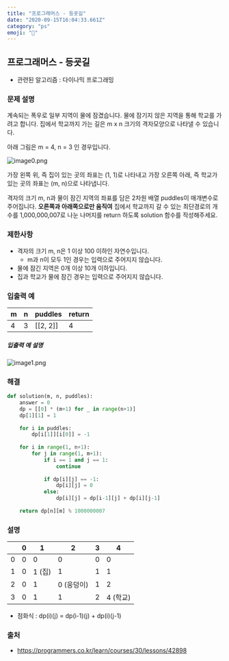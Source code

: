 ```yaml
---
title: "프로그래머스 - 등굣길"
date: "2020-09-15T16:04:33.661Z"
category: "ps"
emoji: "📶"
---
```


## 프로그래머스 - 등굣길

- 관련된 알고리즘 : 다이나믹 프로그래밍

### 문제 설명

계속되는 폭우로 일부 지역이 물에 잠겼습니다. 물에 잠기지 않은 지역을 통해 학교를 가려고 합니다. 집에서 학교까지 가는 길은 m x n 크기의 격자모양으로 나타낼 수 있습니다.

아래 그림은 m = 4, n = 3 인 경우입니다.

![image0.png](https://grepp-programmers.s3.amazonaws.com/files/ybm/056f54e618/f167a3bc-e140-4fa8-a8f8-326a99e0f567.png)

가장 왼쪽 위, 즉 집이 있는 곳의 좌표는 (1, 1)로 나타내고 가장 오른쪽 아래, 즉 학교가 있는 곳의 좌표는 (m, n)으로 나타냅니다.

격자의 크기 m, n과 물이 잠긴 지역의 좌표를 담은 2차원 배열 puddles이 매개변수로 주어집니다. **오른쪽과 아래쪽으로만 움직여** 집에서 학교까지 갈 수 있는 최단경로의 개수를 1,000,000,007로 나눈 나머지를 return 하도록 solution 함수를 작성해주세요.

### 제한사항

- 격자의 크기 m, n은 1 이상 100 이하인 자연수입니다.
  - m과 n이 모두 1인 경우는 입력으로 주어지지 않습니다.
- 물에 잠긴 지역은 0개 이상 10개 이하입니다.
- 집과 학교가 물에 잠긴 경우는 입력으로 주어지지 않습니다.

### 입출력 예

| m    | n    | puddles  | return |
| ---- | ---- | -------- | ------ |
| 4    | 3    | [[2, 2]] | 4      |

##### 입출력 예 설명

![image1.png](https://grepp-programmers.s3.amazonaws.com/files/ybm/32c67958d5/729216f3-f305-4ad1-b3b0-04c2ba0b379a.png)

### 해결

```python
def solution(m, n, puddles):
    answer = 0
    dp = [[0] * (m+1) for _ in range(n+1)]
    dp[1][1] = 1
    
    for i in puddles:
        dp[i[1]][i[0]] = -1
        
    for i in range(1, n+1):
        for j in range(1, m+1):
            if i == 1 and j == 1:
                continue
            
            if dp[i][j] == -1:
                dp[i][j] = 0
            else:
                dp[i][j] = dp[i-1][j] + dp[i][j-1]
            
    return dp[n][m] % 1000000007
```

### 설명

|      | 0    | 1      | 2          | 3    | 4        |
| ---- | ---- | ------ | ---------- | ---- | -------- |
| 0    | 0    | 0      | 0          | 0    | 0        |
| 1    | 0    | 1 (집) | 1          | 1    | 1        |
| 2    | 0    | 1      | 0 (웅덩이) | 1    | 2        |
| 3    | 0    | 1      | 1          | 2    | 4 (학교) |

- 점화식 : dp(i)(j) = dp(i-1)(j) + dp(i)(j-1)

### 출처

- https://programmers.co.kr/learn/courses/30/lessons/42898
